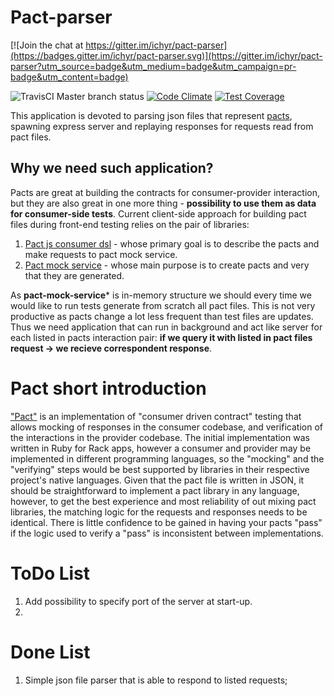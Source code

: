 # Pact-parser

[![Join the chat at https://gitter.im/ichyr/pact-parser](https://badges.gitter.im/ichyr/pact-parser.svg)](https://gitter.im/ichyr/pact-parser?utm_source=badge&utm_medium=badge&utm_campaign=pr-badge&utm_content=badge)

![TravisCI Master branch status](https://travis-ci.org/ichyr/pact-parser.svg?branch=master) 
[![Code Climate](https://codeclimate.com/github/ichyr/pact-parser/badges/gpa.svg)](https://codeclimate.com/github/ichyr/pact-parser)
[![Test Coverage](https://codeclimate.com/github/ichyr/pact-parser/badges/coverage.svg)](https://codeclimate.com/github/ichyr/pact-parser/coverage)

This application is devoted to parsing json files that represent [pacts](https://github.com/pact-foundation/pact-specification), spawning express server and replaying responses for requests read from pact files.

## Why we need such application?

Pacts are great at building the contracts for consumer-provider interaction, but they are also great in one more thing - **possibility to use them as data for consumer-side tests**. Current client-side approach for building pact files during front-end testing relies on the pair of libraries:

1. [Pact js consumer dsl](https://github.com/DiUS/pact-consumer-js-dsl) - whose primary goal is to describe the pacts and make requests to pact mock service.
2. [Pact mock service](https://github.com/bethesque/pact-mock_service) - whose main purpose is to create pacts and very that they are generated.
 
As **pact-mock-service*** is in-memory structure we should every time we would like to run tests generate from scratch all pact files. This is not very productive as pacts change a lot less frequent than test files are updates. Thus we need application that can run in background and act like server for each listed in pacts interaction pair: 
**if we query it with listed in pact files request -> we recieve correspondent response**. 

# Pact short introduction

["Pact"](https://github.com/realestate-com-au/pact) is an implementation of "consumer driven contract" testing that allows mocking of responses in the consumer codebase, and verification of the interactions in the provider codebase. The initial implementation was written in Ruby for Rack apps, however a consumer and provider may be implemented in different programming languages, so the "mocking" and the "verifying" steps would be best supported by libraries in their respective project's native languages. Given that the pact file is written in JSON, it should be straightforward to implement a pact library in any language, however, to get the best experience and most reliability of out mixing pact libraries, the matching logic for the requests and responses needs to be identical. There is little confidence to be gained in having your pacts "pass" if the logic used to verify a "pass" is inconsistent between implementations.

# ToDo List

1. Add possibility to specify port of the server at start-up.
2. 

# Done List

1. Simple json file parser that is able to respond to listed requests;
